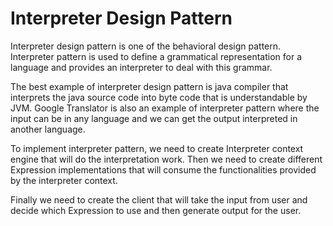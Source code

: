 # Interpreter Design Pattern

Interpreter design pattern is one of the behavioral design pattern. Interpreter pattern is used to define a grammatical
representation for a language and provides an interpreter to deal with this grammar.

The best example of interpreter design pattern is java compiler that interprets the java source code into byte code that
is understandable by JVM. Google Translator is also an example of interpreter pattern where the input can be in any
language and we can get the output interpreted in another language.

To implement interpreter pattern, we need to create Interpreter context engine that will do the interpretation work.
Then we need to create different Expression implementations that will consume the functionalities provided by the
interpreter context.

Finally we need to create the client that will take the input from user and decide which Expression to use and then
generate output for the user.